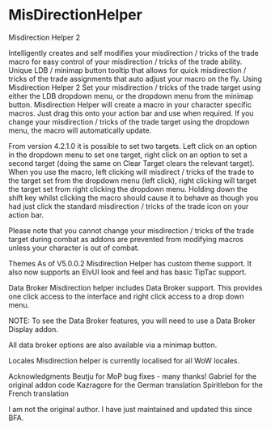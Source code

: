 # MisDirectionHelper

Misdirection Helper 2
 

Intelligently creates and self modifies your misdirection / tricks of the trade macro for easy control of your misdirection / tricks of the trade ability.
Unique LDB / minimap button tooltip that allows for quick misdirection / tricks of the trade assignments that auto adjust your macro on the fly.
Using Misdirection Helper 2
Set your misdirection / tricks of the trade target using either the LDB dropdown menu, or the dropdown menu from the minimap button. Misdirection Helper will create a macro in your character specific macros. Just drag this onto your action bar and use when required. If you change your misdirection / tricks of the trade target using the dropdown menu, the macro will automatically update.

From version 4.2.1.0 it is possible to set two targets. Left click on an option in the dropdown menu to set one target, right click on an option to set a second target (doing the same on Clear Target clears the relevant target). When you use the macro, left clicking will misdirect / tricks of the trade to the target set from the dropdown menu (left click), right clicking will target the target set from right clicking the dropdown menu. Holding down the shift key whilst clicking the macro should cause it to behave as though you had just click the standard misdirection / tricks of the trade icon on your action bar.

Please note that you cannot change your misdirection / tricks of the trade target during combat as addons are prevented from modifying macros unless your character is out of combat.

 Themes
As of V5.0.0.2 Misdirection Helper has custom theme support. It also now supports an ElvUI look and feel and has basic TipTac support.
 

Data Broker
Misdirection helper includes Data Broker support. This provides one click access to the interface and right click access to a drop down menu.

NOTE: To see the Data Broker features, you will need to use a Data Broker Display addon.

 

All data broker options are also available via a minimap button.

Locales
Misdirection helper is currently localised for all WoW locales.

 

Acknowledgments
Beutju for MoP bug fixes - many thanks!
Gabriel for the original addon code
Kazragore for the German translation
Spiritlebon for the French translation
 

I am not the original author. I have just maintained and updated this since BFA. 
